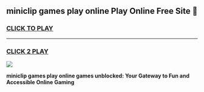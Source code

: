 
## miniclip games play online Play Online Free Site 👋
<h3>
<a href="https://download.freeplayer.one?title=miniclip_games_play_online&ref=21F">CLICK TO PLAY</a></h3>
<hr>

<h3>
<a href="https://download.freeplayer.one?title=miniclip_games_play_online&ref=21F">CLICK 2 PLAY</a>
  
</h3>

<a href="https://download.freeplayer.one?title=miniclip_games_play_online&ref=21F"><img src="https://cdnb.artstation.com/p/assets/images/images/032/539/853/original/anto-thomas-button-gif.gif"></a>


**miniclip games play online games unblocked: Your Gateway to Fun and Accessible Online Gaming**
